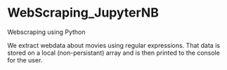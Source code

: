 # WebScraping_JupyterNB
Webscraping using Python

We extract webdata about movies using regular expressions. That data is stored on a local (non-persistant) array and is then printed to the console for the user. 
